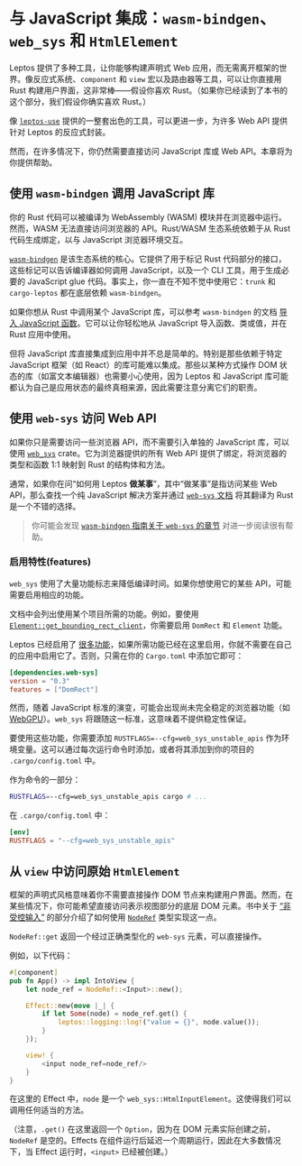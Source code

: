 # 与 JavaScript 集成：`wasm-bindgen`、`web_sys` 和 `HtmlElement`

Leptos 提供了多种工具，让你能够构建声明式 Web 应用，而无需离开框架的世界。像反应式系统、`component` 和 `view` 宏以及路由器等工具，可以让你直接用 Rust 构建用户界面，这非常棒——假设你喜欢 Rust。（如果你已经读到了本书的这个部分，我们假设你确实喜欢 Rust。）

像 [`leptos-use`](https://leptos-use.rs/) 提供的一整套出色的工具，可以更进一步，为许多 Web API 提供针对 Leptos 的反应式封装。

然而，在许多情况下，你仍然需要直接访问 JavaScript 库或 Web API。本章将为你提供帮助。

## 使用 `wasm-bindgen` 调用 JavaScript 库

你的 Rust 代码可以被编译为 WebAssembly (WASM) 模块并在浏览器中运行。然而，WASM 无法直接访问浏览器的 API。Rust/WASM 生态系统依赖于从 Rust 代码生成绑定，以与 JavaScript 浏览器环境交互。

[`wasm-bindgen`](https://rustwasm.github.io/docs/wasm-bindgen/) 是该生态系统的核心。它提供了用于标记 Rust 代码部分的接口，这些标记可以告诉编译器如何调用 JavaScript，以及一个 CLI 工具，用于生成必要的 JavaScript glue 代码。事实上，你一直在不知不觉中使用它：`trunk` 和 `cargo-leptos` 都在底层依赖 `wasm-bindgen`。

如果你想从 Rust 中调用某个 JavaScript 库，可以参考 `wasm-bindgen` 的文档 [导入 JavaScript 函数](https://rustwasm.github.io/docs/wasm-bindgen/examples/import-js.html)。它可以让你轻松地从 JavaScript 导入函数、类或值，并在 Rust 应用中使用。

但将 JavaScript 库直接集成到应用中并不总是简单的。特别是那些依赖于特定 JavaScript 框架（如 React）的库可能难以集成。那些以某种方式操作 DOM 状态的库（如富文本编辑器）也需要小心使用，因为 Leptos 和 JavaScript 库可能都认为自己是应用状态的最终真相来源，因此需要注意分离它们的职责。

## 使用 `web-sys` 访问 Web API

如果你只是需要访问一些浏览器 API，而不需要引入单独的 JavaScript 库，可以使用 [`web_sys`](https://docs.rs/web-sys/latest/web_sys/) crate。它为浏览器提供的所有 Web API 提供了绑定，将浏览器的类型和函数 1:1 映射到 Rust 的结构体和方法。

通常，如果你在问“如何用 Leptos **做某事**”，其中“做某事”是指访问某些 Web API，那么查找一个纯 JavaScript 解决方案并通过 [`web-sys` 文档](https://docs.rs/web-sys/latest/web_sys/) 将其翻译为 Rust 是一个不错的选择。

> 你可能会发现 [`wasm-bindgen` 指南关于 `web-sys` 的章节](https://rustwasm.github.io/docs/wasm-bindgen/web-sys/index.html) 对进一步阅读很有帮助。

### 启用特性(features)

`web_sys` 使用了大量功能标志来降低编译时间。如果你想使用它的某些 API，可能需要启用相应的功能。

文档中会列出使用某个项目所需的功能。例如，要使用 [`Element::get_bounding_rect_client`](https://docs.rs/web-sys/latest/web_sys/struct.Element.html#method.get_bounding_client_rect)，你需要启用 `DomRect` 和 `Element` 功能。

Leptos 已经启用了 [很多功能](https://github.com/leptos-rs/leptos/blob/main/leptos_dom/Cargo.toml#L41)，如果所需功能已经在这里启用，你就不需要在自己的应用中启用它了。否则，只需在你的 `Cargo.toml` 中添加它即可：

```toml
[dependencies.web-sys]
version = "0.3"
features = ["DomRect"]
```

然而，随着 JavaScript 标准的演变，可能会出现尚未完全稳定的浏览器功能（如 [WebGPU](https://docs.rs/web-sys/latest/web_sys/struct.Gpu.html)）。`web_sys` 将跟随这一标准，这意味着不提供稳定性保证。

要使用这些功能，你需要添加 `RUSTFLAGS=--cfg=web_sys_unstable_apis` 作为环境变量。这可以通过每次运行命令时添加，或者将其添加到你的项目的 `.cargo/config.toml` 中。

作为命令的一部分：

```sh
RUSTFLAGS=--cfg=web_sys_unstable_apis cargo # ...
```

在 `.cargo/config.toml` 中：

```toml
[env]
RUSTFLAGS = "--cfg=web_sys_unstable_apis"
```

## 从 `view` 中访问原始 `HtmlElement`

框架的声明式风格意味着你不需要直接操作 DOM 节点来构建用户界面。然而，在某些情况下，你可能希望直接访问表示视图部分的底层 DOM 元素。书中关于 [“非受控输入”](/view/05_forms.html?highlight=NodeRef#uncontrolled-inputs) 的部分介绍了如何使用 [`NodeRef`](https://docs.rs/leptos/latest/leptos/tachys/reactive_graph/node_ref/struct.NodeRef.html) 类型实现这一点。

`NodeRef::get` 返回一个经过正确类型化的 `web-sys` 元素，可以直接操作。

例如，以下代码：

```rust
#[component]
pub fn App() -> impl IntoView {
    let node_ref = NodeRef::<Input>::new();

    Effect::new(move |_| {
        if let Some(node) = node_ref.get() {
            leptos::logging::log!("value = {}", node.value());
        }
    });

    view! {
        <input node_ref=node_ref/>
    }
}
```

在这里的 Effect 中，`node` 是一个 `web_sys::HtmlInputElement`。这使得我们可以调用任何适当的方法。

（注意，`.get()` 在这里返回一个 `Option`，因为在 DOM 元素实际创建之前，`NodeRef` 是空的。Effects 在组件运行后延迟一个周期运行，因此在大多数情况下，当 Effect 运行时，`<input>` 已经被创建。）
